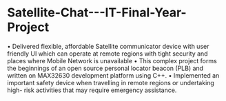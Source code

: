 # Satellite-Chat---IT-Final-Year-Project
• Delivered flexible, affordable Satellite communicator device with user friendly UI which can operate at remote regions with tight security and places where Mobile Network is unavailable
• This complex project forms the beginnings of an open source personal locator beacon (PLB) and written on MAX32630 development platform using C++.
• Implemented an important safety device when travelling in remote regions or undertaking high- risk activities that may require emergency assistance.
